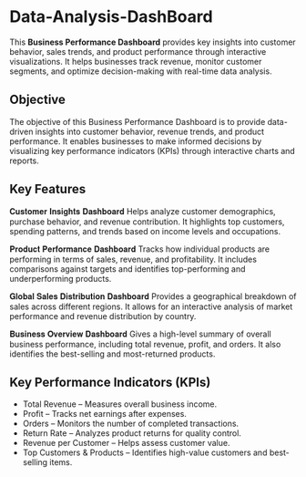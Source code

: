 # Data-Analysis-DashBoard
This **Business Performance Dashboard** provides key insights into customer behavior, sales trends, and product performance through interactive visualizations. It helps businesses track revenue, monitor customer segments, and optimize decision-making with real-time data analysis.

## Objective
The objective of this Business Performance Dashboard is to provide data-driven insights into customer behavior, revenue trends, and product performance. It enables businesses to make informed decisions by visualizing key performance indicators (KPIs) through interactive charts and reports.

## Key Features
𝐂𝐮𝐬𝐭𝐨𝐦𝐞𝐫 𝐈𝐧𝐬𝐢𝐠𝐡𝐭𝐬 𝐃𝐚𝐬𝐡𝐛𝐨𝐚𝐫𝐝
Helps analyze customer demographics, purchase behavior, and revenue contribution. It highlights top customers, spending patterns, and trends based on income levels and occupations.

𝐏𝐫𝐨𝐝𝐮𝐜𝐭 𝐏𝐞𝐫𝐟𝐨𝐫𝐦𝐚𝐧𝐜𝐞 𝐃𝐚𝐬𝐡𝐛𝐨𝐚𝐫𝐝
Tracks how individual products are performing in terms of sales, revenue, and profitability. It includes comparisons against targets and identifies top-performing and underperforming products.

𝐆𝐥𝐨𝐛𝐚𝐥 𝐒𝐚𝐥𝐞𝐬 𝐃𝐢𝐬𝐭𝐫𝐢𝐛𝐮𝐭𝐢𝐨𝐧 𝐃𝐚𝐬𝐡𝐛𝐨𝐚𝐫𝐝
Provides a geographical breakdown of sales across different regions. It allows for an interactive analysis of market performance and revenue distribution by country.

𝐁𝐮𝐬𝐢𝐧𝐞𝐬𝐬 𝐎𝐯𝐞𝐫𝐯𝐢𝐞𝐰 𝐃𝐚𝐬𝐡𝐛𝐨𝐚𝐫𝐝
Gives a high-level summary of overall business performance, including total revenue, profit, and orders. It also identifies the best-selling and most-returned products.

## Key Performance Indicators (KPIs)
- Total Revenue – Measures overall business income.
-  Profit – Tracks net earnings after expenses.
-  Orders – Monitors the number of completed transactions.
-  Return Rate – Analyzes product returns for quality control.
-  Revenue per Customer – Helps assess customer value.
-  Top Customers & Products – Identifies high-value customers and best-selling items.
